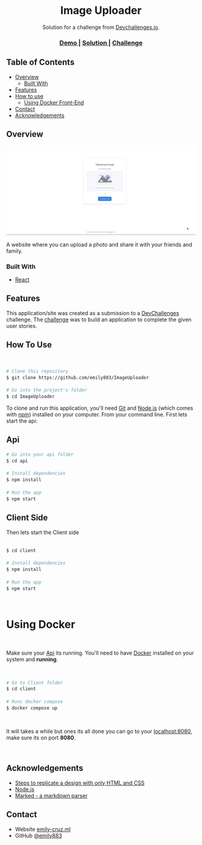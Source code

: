 <!-- Please update value in the {}  -->

<h1 align="center">Image Uploader</h1>

<div align="center">
   Solution for a challenge from  <a href="http://devchallenges.io" target="_blank">Devchallenges.io</a>.
</div>

<div align="center">
  <h3>
    <a href="/">
      Demo
    </a>
    <span> | </span>
    <a href="https://github.com/emily883/ImageUploader">
      Solution
    </a>
    <span> | </span>
    <a href="https://devchallenges.io/challenges/O2iGT9yBd6xZBrOcVirx">
      Challenge
    </a>
  </h3>
</div>

<!-- TABLE OF CONTENTS -->

## Table of Contents

- [Overview](#overview)
  - [Built With](#built-with)
- [Features](#features)
- [How to use](#how-to-use)
  - [Using Docker Front-End](#using-docker)
- [Contact](#contact)
- [Acknowledgements](#acknowledgements)

<!-- OVERVIEW -->

## Overview

![screenshot](./DemoImage.jpg)

A website where you can upload a photo and share it with your friends and family.

### Built With

- [React](https://reactjs.org/)


## Features

<!-- List the features of your application or follow the template. Don't share the figma file here :) -->

This application/site was created as a submission to a [DevChallenges](https://devchallenges.io/challenges) challenge. The [challenge](https://devchallenges.io/challenges/O2iGT9yBd6xZBrOcVirx) was to build an application to complete the given user stories.

## How To Use


<br />

```bash
# Clone this repository
$ git clone https://github.com/emily883/ImageUploader

# Go into the project's folder
$ cd ImageUploader
```


To clone and run this application, you'll need [Git](https://git-scm.com) and [Node.js](https://nodejs.org/en/download/) (which comes with [npm](http://npmjs.com)) installed on your computer. From your command line. First lets start the api:

## Api

```bash
# Go into your api folder
$ cd api 

# Install dependencies
$ npm install

# Run the app
$ npm start
```

## Client Side

Then lets start the Client side

```bash

$ cd client 

# Install dependencies
$ npm install

# Run the app
$ npm start
```

<br />

# Using Docker

<br />

Make sure your [Api](#api) its running. You'll need to have [Docker](https://www.docker.com/) installed on your system and **running**.

<br />

```bash
# Go to Client folder
$ cd client

# Runs docker compose
$ docker compose up
```

<br />

It will takes a while but ones its all done you can go to your [localhost:8080](https://localhost:8080), make sure its on port **8080**.

<br />



## Acknowledgements

- [Steps to replicate a design with only HTML and CSS](https://devchallenges-blogs.web.app/how-to-replicate-design/)
- [Node.js](https://nodejs.org/)
- [Marked - a markdown parser](https://github.com/chjj/marked)

## Contact

- Website [emily-cruz.ml](http://www.emily-cruz.ml/)
- GitHub [@emily883](https://github.com/emily883)
